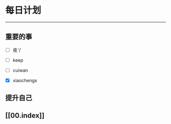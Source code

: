
# 每日计划
---
## 重要的事

- [ ]    夜丫
- [ ]   keep
- [ ]  cuiwan
- [x] xiaochengx



## 提升自己

  



## [[00.index]]










